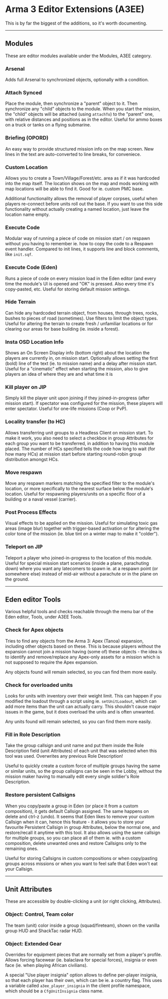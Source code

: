 Arma 3 Editor Extensions (A3EE)
===============================
This is by far the biggest of the additions, so it's worth documenting.

---

Modules
-------
These are editor modules available under the Modules, A3EE category.

### Arsenal
Adds full Arsenal to synchronized objects, optionally with a condition.

### Attach Synced
Place the module, then synchronize a "parent" object to it. Then synchronize any
"child" objects to the module. When you start the mission, the "child" objects
will be attached (using `attachTo`) to the "parent" one, with relative distances
and positions as in the editor.
Useful for ammo boxes on a truck or tanks on a flying submarine.

### Briefing (OPORD)
An easy way to provide structured mission info on the map screen. New lines in
the text are auto-converted to line breaks, for conveniece.

### Custom Location
Allows you to create a Town/Village/Forest/etc. area as if it was hardcoded into
the map itself. The location shows on the map and mods working with map
locations will be able to find it. Good for ie. custom PMC base.

Additional functionality allows the removal of player corpses, useful when
players re-connect before units roll out the base. If you want to use this side
functionality without actually creating a named location, just leave the
location name empty.

### Execute Code
Modular way of running a piece of code on mission start / on respawn without you
having to remember ie. how to copy the code to a Respawn event handler. Compared
to init lines, it supports line and block comments, like `init.sqf`.

### Execute Code (Eden)
Runs a piece of code on every mission load in the Eden editor (and every time
the module's UI is opened and "OK" is pressed. Also every time it's copy-pasted,
etc. Useful for storing default mission settings.

### Hide Terrain
Can hide any hardcoded terrain object, from houses, through trees, rocks, bushes
to pieces of road (sometimes). Use filters to limit the object types.
Useful for altering the terrain to create fresh / unfamiliar locations or for
clearing our areas for base building (ie. inside a forest).

### Insta OSD Location Info
Shows an On Screen Display info (bottom right) about the location the players
are currently in, on mission start. Optionally allows setting the first (bold)
line of the text (ie. to mission name) and a delay after mission start.
Useful for a "cinematic" effect when starting the mission, also to give players
an idea of where they are and what time it is

### Kill player on JIP
Simply kill the player unit upon joining if they joined-in-progress (after
mission start). If spectator was configured for the mission, these players will
enter spectator.
Useful for one-life missions (Coop or PvP).

### Locality transfer (to HC)
Allows transferring unit groups to a Headless Client on mission start. To make
it work, you also need to select a checkbox in group Attributes for each group
you want to be transferred, in addition to having this module placed.
The number of HCs specified tells the code how long to wait (for how many HCs)
at mission start before starting round-robin group distribution amongst HCs.

### Move respawn
Move any respawn markers matching the specified filter to the module's location,
or more specifically to the nearest surface below the module's location.
Useful for respawning players/units on a specific floor of a building or a naval
vessel (carrier).

### Post Process Effects
Visual effects to be applied on the mission. Useful for simulating toxic gas
areas (image blur) together with trigger-based activation or for altering the
color tone of the mission (ie. blue tint on a winter map to make it "colder").

### Teleport on JIP
Teleport a player who joined-in-progress to the location of this module. Useful
for special mission start scenarios (inside a plane, parachuting down) where you
want any latecomers to spawn ie. at a respawn point (or somewhere else) instead
of mid-air without a parachute or in the plane on the ground.

---

Eden editor Tools
-----------------
Various helpful tools and checks reachable through the menu bar of the Eden
editor, Tools, under A3EE Tools.

### Check for Apex objects
Tries to find any objects from the Arma 3: Apex (Tanoa) expansion, including
other objects based on these. This is because players without the expansion
cannot join a mission having (some of) these objects - the idea is to identify
and remove/replace any Apex-only assets for a mission which is not supposed to
require the Apex expansion.

Any objects found will remain selected, so you can find them more easily.

### Check for overloaded units
Looks for units with inventory over their weight limit. This can happen if
you modified the loadout through a script using ie. `setUnitLoadout`, which can
add more items than the unit can actually carry. This shouldn't cause major
issues in the game, but it does overload the units and is often unwanted.

Any units found will remain selected, so you can find them more easily.

### Fill in Role Description
Take the group callsign and unit name and put them inside the Role Description
field (unit Attributes) of each unit that was selected when this tool was used.
Overwrites any previous Role Description!

Useful to quickly create a custom force of multiple groups having the same or
similar units, so the group callsigns can be seen in the Lobby, without the
mission maker having to manually edit every single soldier's Role Description.

### Restore persistent Callsigns
When you copy/paste a group in Eden (or place it from a custom composition),
it gets default Callsign assigned. The same happens on delete and ctrl-z (undo).
It seems that Eden likes to remove your custom Callsign when it can, hence this
feature - it allows you to store your favourite Persistent Callsign in group
Attributes, below the normal one, and restore/recall it anytime with this tool.
It also allows using the same callsign for multiple groups, so you can place
all of them ie. with a custom composition, delete unwanted ones and restore
Callsigns only to the remaining ones.

Useful for storing Callsigns in custom compositions or when copy/pasting groups
across missions or when you want to feel safe that Eden won't eat your Callsign.

---

Unit Attributes
---------------
These are accessible by double-clicking a unit (or right clicking, Attributes).

### Object: Control, Team color
The team (unit) color inside a group (squad/fireteam), shown on the vanilla
group HUD and ShackTac radar HUD.

### Object: Extended Gear
Overrides for equipment pieces that are normally set from a player's profile.
Allows forcing facewear (ie. balaclava for special forces), insignia or even
face (ie. when playing African civilians).

A special "Use player insignia" option allows to define per-player insignia,
so that each player has their own, which can be ie. a country flag. This uses
a variable called `a3ee_player_insignia` in the client profile namespace,
which should be a `CfgUnitInsignia` class name.
